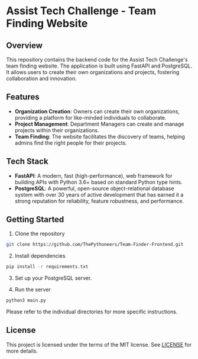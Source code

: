 # Assist Tech Challenge - Team Finding Website

## Overview
This repository contains the backend code for the Assist Tech Challenge's team finding website. The application is built using FastAPI and PostgreSQL. It allows users to create their own organizations and projects, fostering collaboration and innovation.

## Features
- **Organization Creation**: Owners can create their own organizations, providing a platform for like-minded individuals to collaborate.
- **Project Management**: Department Managers can create and manage projects within their organizations.
- **Team Finding**: The website facilitates the discovery of teams, helping admins find the right people for their projects.

## Tech Stack
- **FastAPI**: A modern, fast (high-performance), web framework for building APIs with Python 3.6+ based on standard Python type hints.
- **PostgreSQL**: A powerful, open-source object-relational database system with over 30 years of active development that has earned it a strong reputation for reliability, feature robustness, and performance.

## Getting Started
1. Clone the repository
```bash
git clone https://github.com/ThePythoneers/Team-Finder-Frontend.git
```
2. Install dependencies
```bash
pip install -r requirements.txt
```
3. Set up your PostgreSQL server.

4. Run the server
```bash
python3 main.py
```
Please refer to the individual directories for more specific instructions.

## License
This project is licensed under the terms of the MIT license. See [LICENSE](LICENSE) for more details.

